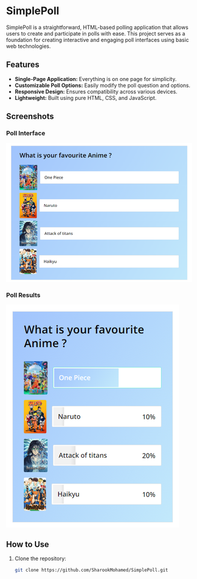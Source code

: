 # SimplePoll

SimplePoll is a straightforward, HTML-based polling application that allows users to create and participate in polls with ease. This project serves as a foundation for creating interactive and engaging poll interfaces using basic web technologies.

## Features

- **Single-Page Application:** Everything is on one page for simplicity.
- **Customizable Poll Options:** Easily modify the poll question and options.
- **Responsive Design:** Ensures compatibility across various devices.
- **Lightweight:** Built using pure HTML, CSS, and JavaScript.

## Screenshots

### Poll Interface
![Poll Interface](https://github.com/SharookMohamed/SimplePoll/blob/master/Screenshot%20(78).png)


### Poll Results
![Poll Results](https://github.com/SharookMohamed/SimplePoll/blob/master/Screenshot%20(80).png)

## How to Use

1. Clone the repository:

   ```bash
   git clone https://github.com/SharookMohamed/SimplePoll.git
